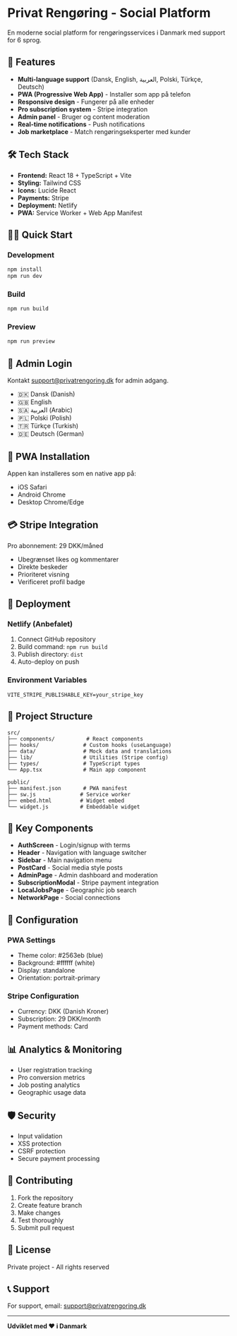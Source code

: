 # Privat Rengøring - Social Platform

En moderne social platform for rengøringsservices i Danmark med support for 6 sprog.

## 🚀 Features

- **Multi-language support** (Dansk, English, العربية, Polski, Türkçe, Deutsch)
- **PWA (Progressive Web App)** - Installer som app på telefon
- **Responsive design** - Fungerer på alle enheder
- **Pro subscription system** - Stripe integration
- **Admin panel** - Bruger og content moderation
- **Real-time notifications** - Push notifications
- **Job marketplace** - Match rengøringseksperter med kunder

## 🛠️ Tech Stack

- **Frontend:** React 18 + TypeScript + Vite
- **Styling:** Tailwind CSS
- **Icons:** Lucide React
- **Payments:** Stripe
- **Deployment:** Netlify
- **PWA:** Service Worker + Web App Manifest

## 🏃‍♂️ Quick Start

### Development
```bash
npm install
npm run dev
```

### Build
```bash
npm run build
```

### Preview
```bash
npm run preview
```

## 🔐 Admin Login

Kontakt support@privatrengoring.dk for admin adgang.

- 🇩🇰 Dansk (Danish)
- 🇬🇧 English
- 🇸🇦 العربية (Arabic)
- 🇵🇱 Polski (Polish)
- 🇹🇷 Türkçe (Turkish)
- 🇩🇪 Deutsch (German)

## 📱 PWA Installation

Appen kan installeres som en native app på:
- iOS Safari
- Android Chrome
- Desktop Chrome/Edge

## 💳 Stripe Integration

Pro abonnement: 29 DKK/måned
- Ubegrænset likes og kommentarer
- Direkte beskeder
- Prioriteret visning
- Verificeret profil badge

## 🚀 Deployment

### Netlify (Anbefalet)
1. Connect GitHub repository
2. Build command: `npm run build`
3. Publish directory: `dist`
4. Auto-deploy on push

### Environment Variables
```
VITE_STRIPE_PUBLISHABLE_KEY=your_stripe_key
```

## 📂 Project Structure

```
src/
├── components/          # React components
├── hooks/              # Custom hooks (useLanguage)
├── data/               # Mock data and translations
├── lib/                # Utilities (Stripe config)
├── types/              # TypeScript types
└── App.tsx             # Main app component

public/
├── manifest.json       # PWA manifest
├── sw.js              # Service worker
├── embed.html         # Widget embed
└── widget.js          # Embeddable widget
```

## 🎯 Key Components

- **AuthScreen** - Login/signup with terms
- **Header** - Navigation with language switcher
- **Sidebar** - Main navigation menu
- **PostCard** - Social media style posts
- **AdminPage** - Admin dashboard and moderation
- **SubscriptionModal** - Stripe payment integration
- **LocalJobsPage** - Geographic job search
- **NetworkPage** - Social connections

## 🔧 Configuration

### PWA Settings
- Theme color: #2563eb (blue)
- Background: #ffffff (white)
- Display: standalone
- Orientation: portrait-primary

### Stripe Configuration
- Currency: DKK (Danish Kroner)
- Subscription: 29 DKK/month
- Payment methods: Card

## 📊 Analytics & Monitoring

- User registration tracking
- Pro conversion metrics
- Job posting analytics
- Geographic usage data

## 🛡️ Security

- Input validation
- XSS protection
- CSRF protection
- Secure payment processing

## 🤝 Contributing

1. Fork the repository
2. Create feature branch
3. Make changes
4. Test thoroughly
5. Submit pull request

## 📄 License

Private project - All rights reserved

## 📞 Support

For support, email: support@privatrengoring.dk

---

**Udviklet med ❤️ i Danmark**